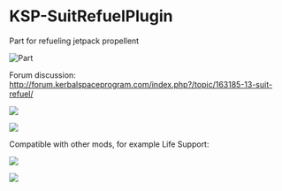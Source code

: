 # KSP-SuitRefuelPlugin
Part for refueling jetpack propellent 

![Part](https://pp.userapi.com/c637420/v637420940/644dd/2j50pXH_CE0.jpg)



Forum discussion: http://forum.kerbalspaceprogram.com/index.php?/topic/163185-13-suit-refuel/



![](https://i.yapx.ru/M37Y.gif)


![](https://i.yapx.ru/M4H9.gif)



Compatible with other mods, for example Life Support:



![](https://i.yapx.ru/M4Sa.gif) 



![](https://i.yapx.ru/M4S4.gif)
